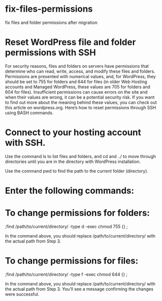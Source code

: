 # fix-files-permissions
fix files and folder permissions after migration 


# Reset WordPress file and folder permissions with SSH
For security reasons, files and folders on servers have permissions that determine who can read, write, access, and modify these files and folders. Permissions are presented with numerical values, and, for WordPress, they should be set to 755 for folders and 644 for files (in older Web Hosting accounts and Managed WordPress, these values are 705 for folders and 604 for files). Insufficient permissions can cause errors on the site and when their values are wrong, it can be a potential security risk. If you want to find out more about the meaning behind these values, you can check out this article on wordpress.org. Here’s how to reset permissions through SSH using BASH commands.

# Connect to your hosting account with SSH.
Use the command ls to list files and folders, and cd and ../ to move through directories until you are in the directory with WordPress installation.

Use the command pwd to find the path to the current folder (directory).

# Enter the following commands:

# To change permissions for folders:

;find /path/to/current/directory/ -type d -exec chmod 755 {} \;

In the command above, you should replace /path/to/current/directory/ with the actual path from Step 3.

# To change permissions for files:

;find /path/to/current/directory/ -type f -exec chmod 644 {} \;

In the command above, you should replace /path/to/current/directory/ with the actual path from Step 3.
You'll see a message confirming the changes were successful.
